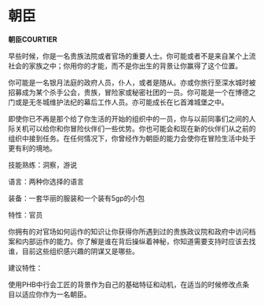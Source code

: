 # 朝臣

**朝臣COURTIER**

早些时候，你是一名贵族法院或者官场的重要人士。你可能或者不是来自某个上流社会的家族之中；你用你的才能，而不是你出生的背景让你赢得了这个位置。

你可能是一名银月法庭的政府人员，仆人，或者是随从。亦或你旅行至深水城时被招募成为某个杀手公会，贵族，冒险家或秘密社团的一员。你可能是一个在博德之门或是无冬城维护法纪的幕后工作人员。亦可能成长在匕首滩城堡之中。

即使你已不再是那个给了你生活的开始的组织中的一员，你与以前同事们之间的人际关机可以给你和你冒险伙伴们一些优势。你也可能会和现在新的伙伴们从之前的组织中接到任务。在任何情况下，你曾经作为朝臣的能力会使你在冒险生活中处于更有利的境地。

技能熟练：洞察，游说

语言：两种你选择的语言

装备：一套华丽的服装和一个装有5gp的小包

特性：官员

你拥有的对官场如何运作的知识让你获得你所遇到过的贵族政议院和政府中访问档案和内部运作的能力。你了解是谁在背后操纵着神秘，你知道需要支持时应该去找谁，目前这些组织感兴趣的阴谋又是哪些。

建议特性：

使用PHB中行会工匠的背景作为自己的基础特征和动机，在适当的时候修改点条目以适应你作为一名朝臣。
